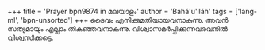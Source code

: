 +++
title = 'Prayer bpn9874 in മലയാളം'
author = 'Bahá'u'lláh'
tags = ['lang-ml', 'bpn-unsorted']
+++
ദൈവം എനിക്കുമതിയായവനാകുന്നു. അവന്‍ സത്യമായും എല്ലാം തികഞ്ഞവനാകുന്നു. വിശ്വാസമര്‍പ്പിക്കുന്നവരവനില്‍ വിശ്വസിക്കട്ടെ.
